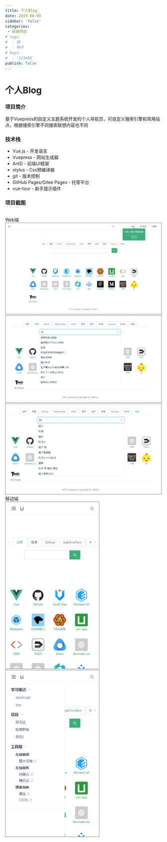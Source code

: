 ```yaml
---
title: 个人Blog
date: 2019-08-08
sidebar: 'false'
categories:
 - 前端项目
# tags:
#  - 烤
#  - 鸭子
# keys:
#  - '123456'
publish: false
---
```

# 个人Blog
### 项目简介
基于Vuepress的自定义主题系统开发的个人导航页，可自定义搜索引擎和常用站点，根据搜索引擎不同搜索联想内容也不同

### 技术栈
+ Vue.js - 开发语言
+ Vuepress - 网站生成器
+ AntD - 前端UI框架
+ stylus - Css预编译器
+ git - 版本控制
+ GitHub Pages/Gitee Pages - 托管平台
+ vue-tour - 新手提示插件



### 项目截图
<br>
Web端
<br>
<img class="zoom"  src="./3.png" width="500px" style="border:1px gray solid;">
<img class="zoom"  src="./4.png" width="500px" style="border:1px gray solid;">
<img class="zoom"  src="./5.png" width="500px" style="border:1px gray solid;">
<br>
移动端
<br>
<img class="zoom"  src="./1.png" width="300px" style="border:1px gray solid;">
<img class="zoom"  src="./2.png" width="300px" style="border:1px gray solid;">
<Vssue  />

